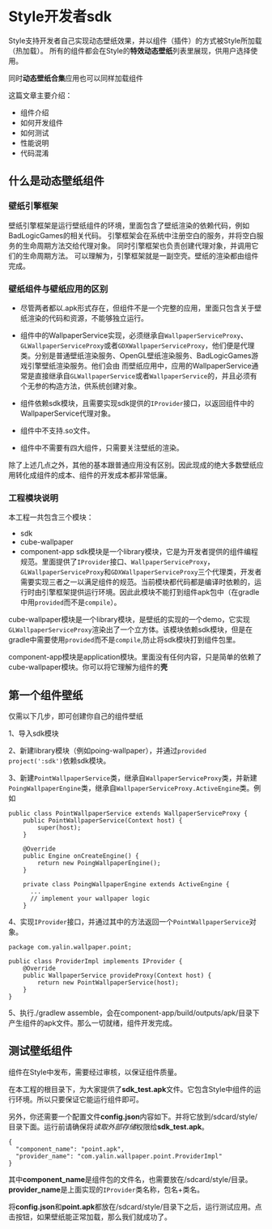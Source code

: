# Style开发者sdk
Style支持开发者自己实现动态壁纸效果，并以组件（插件）的方式被Style所加载（热加载）。
所有的组件都会在Style的**特效动态壁纸**列表里展现，供用户选择使用。

同时**动态壁纸合集**应用也可以同样加载组件

这篇文章主要介绍：
* 组件介绍
* 如何开发组件
* 如何测试
* 性能说明
* 代码混淆

## 什么是动态壁纸组件
### 壁纸引擎框架
壁纸引擎框架是运行壁纸组件的环境，里面包含了壁纸渲染的依赖代码，例如BadLogicGames的相关代码。
引擎框架会在系统中注册空白的服务，并将空白服务的生命周期方法交给代理对象。
同时引擎框架也负责创建代理对象，并调用它们的生命周期方法。
可以理解为，引擎框架就是一副空壳。壁纸的渲染都由组件完成。

### 壁纸组件与壁纸应用的区别
* 尽管两者都以.apk形式存在，但组件不是一个完整的应用，里面只包含关于壁纸渲染的代码和资源，不能够独立运行。

* 组件中的WallpaperService实现，必须继承自`WallpaperServiceProxy`、`GLWallpaperServiceProxy`或者`GDXWallpaperServiceProxy`，他们便是代理类。分别是普通壁纸渲染服务、OpenGL壁纸渲染服务、BadLogicGames游戏引擎壁纸渲染服务。他们会由
而壁纸应用中，应用的WallpaperService通常是直接继承自`GLWallpaperService`或者`WallpaperService`的，并且必须有个无参的构造方法，供系统创建对象。

* 组件依赖sdk模块，且需要实现sdk提供的`IProvider`接口，以返回组件中的WallpaperService代理对象。

* 组件中不支持.so文件。

* 组件中不需要有四大组件，只需要关注壁纸的渲染。

除了上述几点之外，其他的基本跟普通应用没有区别。因此现成的绝大多数壁纸应用转化成组件的成本、组件的开发成本都非常低廉。

### 工程模块说明
本工程一共包含三个模块：
* sdk
* cube-wallpaper
* component-app
sdk模块是一个library模块，它是为开发者提供的组件编程规范。里面提供了`IProvider`接口、`WallpaperServiceProxy`，`GLWallpaperServiceProxy`和`GDXWallpaperServiceProxy`三个代理类，开发者需要实现三者之一以满足组件的规范。当前模块都代码都是编译时依赖的，运行时由引擎框架提供运行环境。因此此模块不能打到组件apk包中（在gradle中用`provided`而不是`compile`）。

cube-wallpaper模块是一个library模块，是壁纸的实现的一个demo，它实现`GLWallpaperServiceProxy`渲染出了一个立方体。该模块依赖sdk模块，但是在gradle中需要使用`provided`而不是`compile`,防止将sdk模块打到组件包里。

component-app模块是application模块。里面没有任何内容，只是简单的依赖了cube-wallpaper模块。你可以将它理解为组件的**壳**

## 第一个组件壁纸
仅需以下几步，即可创建你自己的组件壁纸

1、导入sdk模块

2、新建library模块（例如poing-wallpaper），并通过`provided project(':sdk')`依赖sdk模块。

3、新建`PointWallpaperService`类，继承自`WallpaperServiceProxy`类，并新建`PoingWallpaperEngine`类，继承自`WallpaperServiceProxy.ActiveEngine`类。例如
```
public class PointWallpaperService extends WallpaperServiceProxy {
    public PointWallpaperService(Context host) {
        super(host);
    }

    @Override
    public Engine onCreateEngine() {
        return new PoingWallpaperEngine();
    }

    private class PoingWallpaperEngine extends ActiveEngine {
      ...
      // implement your wallpaper logic
    }
```

4、实现`IProvider`接口，并通过其中的方法返回一个`PointWallpaperService`对象。
```
package com.yalin.wallpaper.point;

public class ProviderImpl implements IProvider {
    @Override
    public WallpaperService provideProxy(Context host) {
        return new PointWallpaperService(host);
    }
}
```

5、执行./gradlew assemble，会在component-app/build/outputs/apk/目录下产生组件的apk文件。那么一切就绪，组件开发完成。

## 测试壁纸组件
组件在Style中发布，需要经过审核，以保证组件质量。

在本工程的根目录下，为大家提供了**sdk_test.apk**文件。它包含Style中组件的运行环境。所以只要保证它能运行组件即可。

另外，你还需要一个配置文件**config.json**内容如下。并将它放到/sdcard/style/目录下面。运行前请确保将*读取外部存储*权限给**sdk_test.apk**。
```
{
  "component_name": "point.apk",
  "provider_name": "com.yalin.wallpaper.point.ProviderImpl"
}
```
其中**component_name**是组件包的文件名，也需要放在/sdcard/style/目录。**provider_name**是上面实现的`IProvider`类名称，包名+类名。

将**config.json**和**point.apk**都放在/sdcard/style/目录下之后，运行测试应用。点击按钮，如果壁纸能正常加载，那么我们就成功了。


